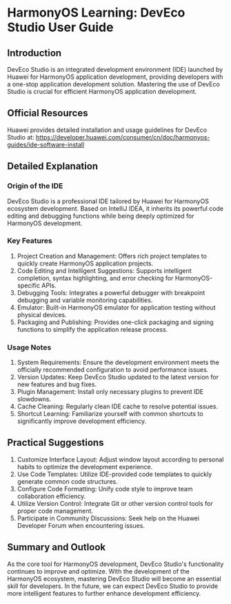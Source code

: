 # HarmonyOS Learning: DevEco Studio User Guide

## Introduction
DevEco Studio is an integrated development environment (IDE) launched by Huawei for HarmonyOS application development, providing developers with a one-stop application development solution. Mastering the use of DevEco Studio is crucial for efficient HarmonyOS application development.

## Official Resources
Huawei provides detailed installation and usage guidelines for DevEco Studio at: https://developer.huawei.com/consumer/cn/doc/harmonyos-guides/ide-software-install

## Detailed Explanation
### Origin of the IDE
DevEco Studio is a professional IDE tailored by Huawei for HarmonyOS ecosystem development. Based on IntelliJ IDEA, it inherits its powerful code editing and debugging functions while being deeply optimized for HarmonyOS development.

### Key Features
1. Project Creation and Management: Offers rich project templates to quickly create HarmonyOS application projects.
2. Code Editing and Intelligent Suggestions: Supports intelligent completion, syntax highlighting, and error checking for HarmonyOS-specific APIs.
3. Debugging Tools: Integrates a powerful debugger with breakpoint debugging and variable monitoring capabilities.
4. Emulator: Built-in HarmonyOS emulator for application testing without physical devices.
5. Packaging and Publishing: Provides one-click packaging and signing functions to simplify the application release process.

### Usage Notes
1. System Requirements: Ensure the development environment meets the officially recommended configuration to avoid performance issues.
2. Version Updates: Keep DevEco Studio updated to the latest version for new features and bug fixes.
3. Plugin Management: Install only necessary plugins to prevent IDE slowdowns.
4. Cache Cleaning: Regularly clean IDE cache to resolve potential issues.
5. Shortcut Learning: Familiarize yourself with common shortcuts to significantly improve development efficiency.

## Practical Suggestions
1. Customize Interface Layout: Adjust window layout according to personal habits to optimize the development experience.
2. Use Code Templates: Utilize IDE-provided code templates to quickly generate common code structures.
3. Configure Code Formatting: Unify code style to improve team collaboration efficiency.
4. Utilize Version Control: Integrate Git or other version control tools for proper code management.
5. Participate in Community Discussions: Seek help on the Huawei Developer Forum when encountering issues.

## Summary and Outlook
As the core tool for HarmonyOS development, DevEco Studio's functionality continues to improve and optimize. With the development of the HarmonyOS ecosystem, mastering DevEco Studio will become an essential skill for developers. In the future, we can expect DevEco Studio to provide more intelligent features to further enhance development efficiency.